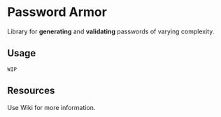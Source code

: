 # Password Armor

Library for **generating** and **validating** passwords of varying complexity.

## Usage

`WIP`

## Resources

Use Wiki for more information.
